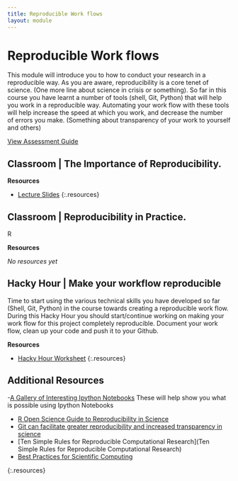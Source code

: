```yaml
---
title: Reproducible Work flows
layout: module
---
```



# Reproducible Work flows

This module will introduce you to how to conduct your research in a reproducible way. As you are aware, reproducibility is a core tenet of science. (One more line about science in crisis or something). So far in this course you have learnt a number of tools (shell, Git, Python) that will help you work in a reproducible way. Automating your work flow with these tools will help increase the speed at which you work, and decrease the number of errors you make. (Something about transparency of your work to yourself and others)

[View Assessment Guide](assessment.html)




## Classroom | The Importance of Reproducibility. 


**Resources**

- [Lecture Slides](http://linkhere.com)
{:.resources}



## Classroom | Reproducibility in Practice. 

R

**Resources**

_No resources yet_


## Hacky Hour | Make your workflow reproducible

Time to start using the various technical skills you have developed so far (Shell, Git, Python) in the course towards creating a reproducible work flow. During this Hacky Hour you should start/continue working on making your work flow for this project completely reproducible. Document your work flow, clean up your code and push it to your Github. 

**Resources**

- [Hacky Hour Worksheet](hacky-hour-worksheet.html)
{:.resources}


## Additional Resources
-[A Gallery of Interesting Ipython Notebooks](https://github.com/ipython/ipython/wiki/A-gallery-of-interesting-IPython-Notebooks#mathematics-physics-chemistry-biology)
These will help show you what is possible using Ipython Notebooks
- [R Open Science Guide to Reproducibility in Science ](http://ropensci.github.io/reproducibility-guide/)
- [Git can facilitate greater reproducibility and increased transparency in science](http://scfbm.biomedcentral.com/articles/10.1186/1751-0473-8-7) 
- [Ten Simple Rules for Reproducible Computational Research](Ten Simple Rules for Reproducible Computational Research)
- [Best Practices for Scientific Computing](http://journals.plos.org/plosbiology/article?id=10.1371/journal.pbio.1001745)

{:.resources}
